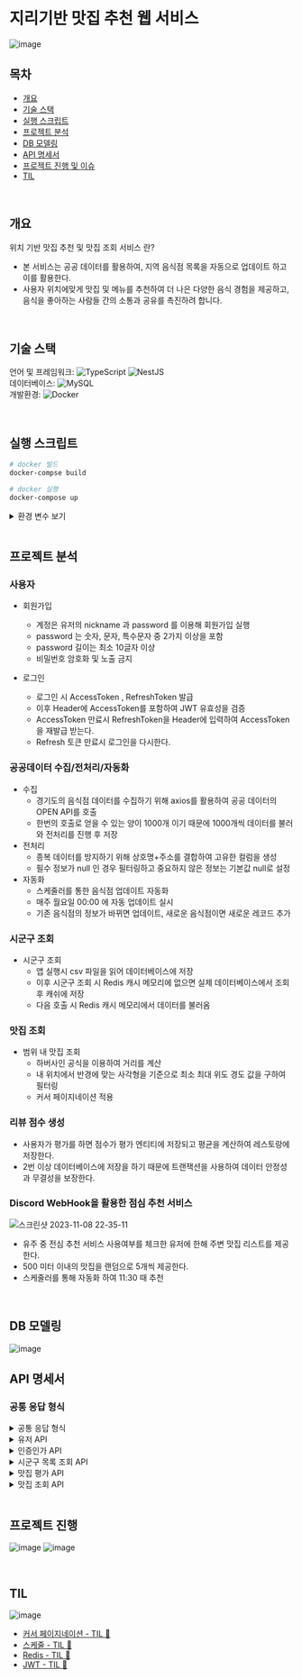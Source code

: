 # 지리기반 맛집 추천 웹 서비스 
![image](https://github.com/developersomin/2-gis-best-restaurant/assets/127207131/013c1556-c7e4-4824-91a5-d1cab93fad2d)
 

## 목차

-   [개요](#개요)
-   [기술 스택](#기술-스택)
-   [실행 스크립트](#실행-스크립트)
-   [프로젝트 분석](#프로젝트-분석)
-   [DB 모델링](#DB-모델링)
-   [API 명세서](#api-명세서)
-   [프로젝트 진행 및 이슈](#프로젝트-진행-및-이슈-)
-   [TIL](#til)

<br>

## 개요

위치 기반 맛집 추천 및 맛집 조회 서비스 란?

-   본 서비스는 공공 데이터를 활용하여, 지역 음식점 목록을 자동으로 업데이트 하고 이를 활용한다.
-   사용자 위치에맞게 맛집 및 메뉴를 추천하여 더 나은 다양한 음식 경험을 제공하고, 음식을 좋아하는 사람들 간의 소통과 공유를 촉진하려 합니다.


<br>

## 기술 스택

언어 및 프레임워크: ![TypeScript](https://img.shields.io/badge/typescript-%23007ACC.svg?style=for-the-badge&logo=typescript&logoColor=white) ![NestJS](https://img.shields.io/badge/nestjs-%23E0234E.svg?style=for-the-badge&logo=nestjs&logoColor=white)</br>
데이터베이스: ![MySQL](https://img.shields.io/badge/mysql-%2300f.svg?style=for-the-badge&logo=mysql&logoColor=white)</br>
개발환경: ![Docker](https://img.shields.io/badge/docker-%230db7ed.svg?style=for-the-badge&logo=docker&logoColor=white)</br>

<br>

## 실행 스크립트

```bash
# docker 빌드
docker-compse build

# docker 실행
docker-compose up 
```
<details>
<summary> 환경 변수 보기 </summary>

```
# 데이터베이스 연결
DATABASE_HOST=
DATABASE_PORT=
DATABASE_USERNAME=
DATABASE_PASSWORD=
DATABASE_DATABASE=

# Redis
REDIS_PORT=

# 오픈API 인증키
OPEN_API_KEY=
OPEN_API_TYPE=

#비밀번호 암호화
HASH_SALT=

#JWT
JWT_SECRET=

#discord webhook
DISCORD_WEB_HOOK=
```
</details>

<br>

## 프로젝트 분석

### 사용자
- 회원가입
  - 계정은 유저의 nickname 과 password 를 이용해 회원가입 실행 
  - password 는 숫자, 문자, 특수문자 중 2가지 이상을 포함
  - password 길이는 최소 10글자 이상 
  - 비밀번호 암호화 및 노출 금지 

- 로그인
  - 로그인 시 AccessToken , RefreshToken 발급 
  - 이후 Header에 AccessToken를 포함하여 JWT 유효성을 검증 
  - AccessToken 만료시 RefreshToken을 Header에 입력하여 AccessToken을 재발급 받는다.
  - Refresh 토큰 만료시 로그인을 다시한다. 

### 공공데이터 수집/전처리/자동화
- 수집
  - 경기도의 음식점 데이터를 수집하기 위해 axios를 활용하여 공공 데이터의 OPEN API를 호출
  - 한번의 호출로 얻을 수 있는 양이 1000개 이기 때문에 1000개씩 데이터를 불러와 전처리를 진행 후 저장
- 전처리
  - 종복 데이터를 방지하기 위해 상호명+주소를 결합하여 고유한 컬럼을 생성
  - 필수 정보가 null 인 경우 필터링하고 중요하지 않은 정보는 기본값 null로 설정
- 자동화
  - 스케줄러를 통한 음식점 업데이트 자동화 
  - 매주 월요일 00:00 에 자동 업데이트 실시 
  - 기존 음식점의 정보가 바뀌면 업데이트, 새로운 음식점이면 새로운 레코드 추가

### 시군구 조회 
- 시군구 조회 
  - 앱 실행시 csv 파일을 읽어 데이터베이스에 저장
  - 이후 시군구 조회 시 Redis 캐시 메모리에 없으면 실제 데이터베이스에서 조회 후 캐쉬에 저장
  - 다음 호출 시 Redis 캐시 메모리에서 데이터를 불러옴

### 맛집 조회
- 범위 내 맛집 조회
  - 하버사인 공식을 이용하여 거리를 계산 
  - 내 위치에서 반경에 맞는 사각형을 기준으로 최소 최대 위도 경도 값을 구하여 필터링
  - 커서 페이지네이션 적용
  
### 리뷰 점수 생성 
  - 사용자가 평가를 하면 점수가 평가 엔티티에 저장되고 평균을 계산하여 레스토랑에 저장한다.
  - 2번 이상 데이터베이스에 저장을 하기 때문에 트랜잭션을 사용하여 데이터 안정성과 무결성을 보장한다. 

### Discord WebHook을 활용한 점심 추천 서비스 

![스크린샷 2023-11-08 22-35-11](https://github.com/developersomin/2-gis-best-restaurant/assets/127207131/f101cf89-ef0c-468a-8525-26bf36846cda)


  - 유주 중 전심 추천 서비스 사용여부를 체크한 유저에 한해 주변 맛집 리스트를 제공한다. 
  - 500 미터 이내의 맛집을 랜덤으로 5개씩 제공한다.
  - 스케줄러를 통해 자동화 하여 11:30 때 추천

<br>

## DB 모델링
![image](https://github.com/developersomin/2-gis-best-restaurant/assets/127207131/847e1c76-007c-49fd-9dbf-c2d50a241cb5)


## API 명세서
### 공통 응답 형식
<details>
<summary> 공통 응답 형식 </summary>

- **SUCCESS** (요청 성공)

    ```json
    {
    	"success": true,
    	"statusCode": number,
    	"data": object | object[]
    }
    ```

- **FAIL** (요청 실패)

    ```json
    {
    	"statusCode": number,
    	"error": string,
    	"message": string,
    	"timestamp": string,
    	"path": string,
    }
    ```
  
</details>

<details>
<summary> 유저 API </summary>

- **POST /users(회원가입)**
    - **Body** Request

        ```json
        {
            "nickname": "ahngiwon12",
            "password": "ahngiwon12345"
        }
        ```

    - **201** Response

        ```json
        {
            "success": true,
            "statusCode": 201,
            "data": {
                "nickname": "ahngiwon12345",
                "deletedAt": null,
                "lon": null,
                "lat": null,
                "id": "0f9e3614-7df4-42f2-9b33-9e9df13e01fb",
                "createdAt": "2023-11-08T14:02:18.272Z",
                "updatedAt": "2023-11-08T14:02:18.272Z",
                "isRecommend": false
            }
        }
        ```

    - **400** Error

      nickname 중복시

        ```json
        {
            "statusCode": 400,
            "error": "Bad Request",
            "message": "이미 가입한 아이디가 있습니다.",
            "timestamp": "11/8/2023, 2:02:32 PM",
            "path": "/users"
        }
        ```

      비밀번호 제약조건 미준수

        ```json
        {
            "statusCode": 400,
            "error": "Bad Request",
            "message": [
                "패스워드는 필수 입력 필드입니다.",
                "패스워드는 숫자, 문자, 특수문자 중 2가지 이상을 포함해야 합니다.",
                "패스워드는 10자리 이상이어야 합니다."
            ],
            "timestamp": "11/8/2023, 2:01:17 PM",
            "path": "/users"
        }
        ```

- **POST /users/login (로그인)**
    - **Body** Request

        ```jsx
        {
            "nickname": "ahngiwon12345",
            "password": "ahngiwon12345"
        }
        ```

    - **201** Response

        ```json
        {
            "success": true,
            "statusCode": 201,
            "data": {
                "accessToken": "eyJhbGciOiJIUzI1NiIsInR5cCI6IkpXVCJ9.eyJzdWIiOiIwZjllMzYxNC03ZGY0LTQyZjItOWIzMy05ZTlkZjEzZTAxZmIiLCJuaWNrbmFtZSI6ImFobmdpd29uMTIzNDUiLCJ0eXBlIjoiYWNjZXNzIiwiaWF0IjoxNjk5NDUyMjQzLCJleHAiOjE2OTk0NTI4NDN9.Wf5hk5BgtAY_-F0PwiyOReN7m53apya0BS1hcELqy6o",
                "refreshToken": "eyJhbGciOiJIUzI1NiIsInR5cCI6IkpXVCJ9.eyJzdWIiOiIwZjllMzYxNC03ZGY0LTQyZjItOWIzMy05ZTlkZjEzZTAxZmIiLCJuaWNrbmFtZSI6ImFobmdpd29uMTIzNDUiLCJ0eXBlIjoicmVmcmVzaCIsImlhdCI6MTY5OTQ1MjI0MywiZXhwIjoxNjk5NDU5NDQzfQ.7RyMCyIiLnBARKNOvzlmsIgQjqJ5NEzbdGybcxEI8Xk"
            }
        }
        ```

    - **400** Error
      아이디가 존재하지 않을때, 비밀번호가 틀릴때

        ```json
        {
        		"statusCode": 400,
            "error": "Bad Request",
            "message": "아이디가 존재하지 않습니다.",
            "timestamp": "11/8/2023, 2:05:53 PM",
            "path": "/users/login"
        }
        ```

        ```json
        {
        		"statusCode": 401,
            "error": "Unauthorized",
            "message": "비밀번호가 틀렸습니다",
            "timestamp": "11/8/2023, 2:05:38 PM",
            "path": "/users/login"
        }
        ```

    - **400** Error
      토큰 만료

        ```json
        {
            "statusCode": 401,
            "error": "Unauthorized",
            "message": "토큰 만료 또는 잘못된 토큰 입니다.",
            "timestamp": "11/8/2023, 2:36:43 PM",
            "path": "/users/0f9e3614-7df4-42f2-9b33-9e9df13e01f"
        }
        ```

- **POST /users/login (로그인)**
    - **Body** Request

        ```jsx
        {
            "nickname": "ahngiwon12345",
            "password": "ahngiwon12345"
        }
        ```

    - **201** Response

        ```json
        {
            "success": true,
            "statusCode": 201,
            "data": {
                "accessToken": "eyJhbGciOiJIUzI1NiIsInR5cCI6IkpXVCJ9.eyJzdWIiOiIwZjllMzYxNC03ZGY0LTQyZjItOWIzMy05ZTlkZjEzZTAxZmIiLCJuaWNrbmFtZSI6ImFobmdpd29uMTIzNDUiLCJ0eXBlIjoiYWNjZXNzIiwiaWF0IjoxNjk5NDUyMjQzLCJleHAiOjE2OTk0NTI4NDN9.Wf5hk5BgtAY_-F0PwiyOReN7m53apya0BS1hcELqy6o",
                "refreshToken": "eyJhbGciOiJIUzI1NiIsInR5cCI6IkpXVCJ9.eyJzdWIiOiIwZjllMzYxNC03ZGY0LTQyZjItOWIzMy05ZTlkZjEzZTAxZmIiLCJuaWNrbmFtZSI6ImFobmdpd29uMTIzNDUiLCJ0eXBlIjoicmVmcmVzaCIsImlhdCI6MTY5OTQ1MjI0MywiZXhwIjoxNjk5NDU5NDQzfQ.7RyMCyIiLnBARKNOvzlmsIgQjqJ5NEzbdGybcxEI8Xk"
            }
        }
        ```

    - **400** Error
      아이디가 존재하지 않을때, 비밀번호가 틀릴때

        ```json
        {
        		"statusCode": 400,
            "error": "Bad Request",
            "message": "아이디가 존재하지 않습니다.",
            "timestamp": "11/8/2023, 2:05:53 PM",
            "path": "/users/login"
        }
        ```

        ```json
        {
        		"statusCode": 401,
            "error": "Unauthorized",
            "message": "비밀번호가 틀렸습니다",
            "timestamp": "11/8/2023, 2:05:38 PM",
            "path": "/users/login"
        }
        ```

    - **400** Error
      토큰 만료

        ```json
        {
            "statusCode": 401,
            "error": "Unauthorized",
            "message": "토큰 만료 또는 잘못된 토큰 입니다.",
            "timestamp": "11/8/2023, 2:36:43 PM",
            "path": "/users/0f9e3614-7df4-42f2-9b33-9e9df13e01f"
        }
        ```

- **PATCH /users/:userId (회원 정보 수정)**
    - **Body** Request

        ```json
        {
            "isRecommend": true,
            "lon": 127.262509,
            "lat": 36.50843
        }
        ```

    - **200** Response

        ```json
        {
            "success": true,
            "statusCode": 200,
            "data": "업데이트 성공 "
        }
        ```

    - **400** Error

      점심 추천 기능 비워있을 때

        ```json
        {
            "statusCode": 400,
            "error": "Bad Request",
            "message": [
                "점심 추천 기능 필수 입력 필드입니다.",
                "isRecommend must be a boolean value"
            ],
            "timestamp": "11/8/2023, 2:12:41 PM",
            "path": "/users/0f9e3614-7df4-42f2-9b33-9e9df13e01fb"
        }
        ```

      위도 값을 입력 안했을 때

        ```json
        {
            "statusCode": 400,
            "error": "Bad Request",
            "message": [
                "위도값은 필수 입력 필드입니다.",
                "유효한 위도 값이 아닙니다. -90에서 90 사이의 값이어야 합니다.",
                "유효한 위도 값이 아닙니다. -90에서 90 사이의 값이어야 합니다."
            ],
            "timestamp": "11/8/2023, 2:15:22 PM",
            "path": "/users/0f9e3614-7df4-42f2-9b33-9e9df13e01fb"
        }
        ```

      경도 값을 입력 안했을 때

        ```json
        {
            "statusCode": 400,
            "error": "Bad Request",
            "message": [
                "경도값은 필수 입력 필드입니다.",
                "유효한 경도 값이 아닙니다. -180에서 180 사이의 값이어야 합니다.",
                "유효한 경도 값이 아닙니다. -180에서 180 사이의 값이어야 합니다."
            ],
            "timestamp": "11/8/2023, 2:15:48 PM",
            "path": "/users/0f9e3614-7df4-42f2-9b33-9e9df13e01fb"
        }
        ```

- **GET /users/:userId (회원 상세 정보)**
    - **200** Response

        ```json
        {
            "success": true,
            "statusCode": 200,
            "data": {
                "id": "0f9e3614-7df4-42f2-9b33-9e9df13e01fb",
                "createdAt": "2023-11-08T14:02:18.272Z",
                "updatedAt": "2023-11-08T14:15:15.000Z",
                "deletedAt": null,
                "nickname": "ahngiwon12345",
                "lon": "127.2625090000",
                "lat": "36.5084300000",
                "isRecommend": true,
                "evaluations": []
            }
        }
        ```

    - **400** Error

</details>

<details>
<summary> 인증인가 API </summary>

- **POST /auth/token/access (access토큰 재발급)**

  헤더에 authorization : Bearer {refreshToken} 입력

    - **201** Response

        ```json
        {
            "success": true,
            "statusCode": 201,
            "data": {
                "accessToken": "eyJhbGciOiJIUzI1NiIsInR5cCI6IkpXVCJ9.eyJuaWNrbmFtZSI6ImFobmdpd29uMTIzNDUiLCJ0eXBlIjoiYWNjZXNzIiwiaWF0IjoxNjk5NDU1MjcwLCJleHAiOjE2OTk0NTU4NzB9.trYRV4RhcOJ4jkr6bIbz1KmqZywdYmDwA_OElJF8DYY"
            }
        }
        ```

    - **400** Error

      잘못된 토큰 일 시

        ```json
        {
            "statusCode": 401,
            "error": "Unauthorized",
            "message": "잘못된 토큰 입니다.",
            "timestamp": "11/8/2023, 2:43:38 PM",
            "path": "/auth/token/access"
        }
        ```
        ```
        
        refresh 토큰이 아닐시 
        
        ```json
        {
            "statusCode": 401,
            "error": "Unauthorized",
            "message": "Refresh Token 이 아닙니다.",
            "timestamp": "11/8/2023, 2:40:22 PM",
            "path": "/auth/token/access"
        }
        ```

      토큰 재발급은 항상 refresh 토큰으로만 허용

        ```json
        {
            "statusCode": 401,
            "error": "Unauthorized",
            "message": "토큰 재발급은 Refresh 토큰으로만 가능합니다!",
            "timestamp": "11/8/2023, 2:41:39 PM",
            "path": "/auth/token/access"
        }
        ```

- **POST /auth/token/refresh (refresh토큰 재발급)**

  헤더에 authorization : Bearer {refreshToken} 입력

    - **201** Response

        ```json
        {
            "success": true,
            "statusCode": 201,
            "data": {
                "refreshToken": "eyJhbGciOiJIUzI1NiIsInR5cCI6IkpXVCJ9.eyJuaWNrbmFtZSI6ImFobmdpd29uMTIzNDUiLCJ0eXBlIjoicmVmcmVzaCIsImlhdCI6MTY5OTQ1NTM3OSwiZXhwIjoxNjk5NDYyNTc5fQ.qnRnP_nhnWGPa7ZTDzw_7yjDygCRRj8fQWd1Yqrdebk"
            }
        }
        ```

    - **401** Error

      잘못된 토큰 일 시

        ```json
        {
            "statusCode": 401,
            "error": "Unauthorized",
            "message": "토큰 만료 또는 잘못된 토큰 입니다.",
            "timestamp": "11/8/2023, 2:56:43 PM",
            "path": "/auth/token/refresh"
        }
        ```

      refresh Token이 아닐시

        ```json
        {
            "statusCode": 401,
            "error": "Unauthorized",
            "message": "Refresh Token이 아닙니다.",
            "timestamp": "11/8/2023, 2:57:09 PM",
            "path": "/auth/token/refresh"
        }
        ```


</details>

<details>

<summary> 시군구 목록 조회 API </summary>

- **GET /area (지역 목록)**
    - **200** Response

        ```json
        [
            {
                "dosi": "강원",
                "sgg": "고성군",
                "lon": "128.4701639",
                "lat": "38.37796111"
            },
            {
                "dosi": "강원",
                "sgg": "동해시",
                "lon": "129.1166333",
                "lat": "37.52193056"
            },
            {
                "dosi": "강원",
                "sgg": "삼척시",
                "lon": "129.1674889",
                "lat": "37.44708611"
            },
            {
                "dosi": "강원",
                "sgg": "속초시",
                "lon": "128.5941667",
                "lat": "38.20427500"
            },
            {
                "dosi": "강원",
                "sgg": "양구군",
                "lon": "127.9922444",
                "lat": "38.10729167"
            },
            ...more
        ```
      
      </details>
<details>

<summary> 맛집 평가 API </summary>

### 맛집 평가 API

- **POST /evaluations (평가)**
    - Query Param

        ```json
        {
            "score" : 3,
            "content" : "dsa",
            "resName" : "민속촌",
            "lotNoAddr" : "경기도 광주시 송정동 239번지"
        }
        ```

    - **200** Response

        ```json
        {
            "success": true,
            "statusCode": 201,
            "data": {
                "score": 3,
                "content": "dsa",
                "user": {
                    "id": "0f9e3614-7df4-42f2-9b33-9e9df13e01fb"
                },
                "restaurant": {
                    "resName": "민속촌",
                    "lotNoAddr": "경기도 광주시 송정동 239번지"
                },
                "deletedAt": null,
                "id": "aedae850-1960-4ca9-8f45-bb6d80794aa1",
                "createdAt": "2023-11-08T15:02:15.682Z",
                "updatedAt": "2023-11-08T15:02:15.682Z"
            }
        }
        ```

    - **400** Error

      잘못된 범위의 점수를 입력 했을 때

        ```json
        {
            "statusCode": 400,
            "error": "Bad Request",
            "message": [
                "0~5 숫자를 입력하세요"
            ],
            "timestamp": "11/8/2023, 3:03:01 PM",
            "path": "/evaluations"
        }
        ```

      음식점을 제대로 입력하지 않았을 때

        ```json
        {
            "statusCode": 400,
            "error": "Bad Request",
            "message": "음식점이 존재하지 않습니다.",
            "timestamp": "11/8/2023, 3:02:47 PM",
            "path": "/evaluations"
        }
        ```

    - **401** Error

      토큰이 만료 되었을 때

        ```json
        {
            "statusCode": 401,
            "error": "Unauthorized",
            "message": "토큰 만료 또는 잘못된 토큰 입니다.",
            "timestamp": "11/8/2023, 2:59:53 PM",
            "path": "/evaluations"
        }
        ```


</details>

<details>
<summary> 맛집 조회 API </summary>

- **POST /restaurants** (맛집 조회)
    - Query Param

        ```json
        {
            "lat" : 37.3903509131,
            "lon" : 126.9530697992,
            "range" : 1,
            "order__distance" : "ASC"
        }
        ```

    - **200** Response

        ```json
        {
            "success": true,
            "statusCode": 200,
            "data": {
                "data": [
                    {
                        "restaurants_resNo": 17224,
                        "restaurants_resName": "홍콩반점0410범계역점",
                        "restaurants_detailAddr": "아트타워빌딩 207호",
                        "restaurants_storeTypeName": "일반음식점",
                        "restaurants_foodTypeName": "기타 음식점업",
                        "restaurants_telNo": "031-382-7410",
                        "restaurants_slctnYnDiv": "Y",
                        "restaurants_roadAddr": "경기도 안양시 동안구 평촌대로223번길 49",
                        "restaurants_lotNoAddr": "경기도 안양시 동안구 호계동 1046-6번지",
                        "restaurants_zipNo": 14072,
                        "restaurants_lon": "126.9530697992",
                        "restaurants_lat": "37.3903509134",
                        "restaurants_scoreAvg": "0.0",
                        "restaurants_areaDosi": "경기도",
                        "restaurants_areaSgg": "안양시",
                        "distance": 0
                    },
                    {
                        "restaurants_resNo": 17225,
                        "restaurants_resName": "화덕피자앤직화구이",
                        "restaurants_detailAddr": "아트타워빌딩 206호",
                        "restaurants_storeTypeName": "일반음식점",
                        "restaurants_foodTypeName": "한식",
                        "restaurants_telNo": "031-381-3392",
                        "restaurants_slctnYnDiv": "Y",
                        "restaurants_roadAddr": "경기도 안양시 동안구 평촌대로223번길 49",
                        "restaurants_lotNoAddr": "경기도 안양시 동안구 호계동 1046-6번지",
                        "restaurants_zipNo": 14072,
                        "restaurants_lon": "126.9530697992",
                        "restaurants_lat": "37.3903509134",
                        "restaurants_scoreAvg": "0.0",
                        "restaurants_areaDosi": "경기도",
                        "restaurants_areaSgg": "안양시",
                        "distance": 0
                    },
                    {
                        "restaurants_resNo": 17162,
                        "restaurants_resName": "유미카츠범계점",
                        "restaurants_detailAddr": null,
                        "restaurants_storeTypeName": "일반음식점",
                        "restaurants_foodTypeName": "기타 음식점업",
                        "restaurants_telNo": "031-386-8808",
                        "restaurants_slctnYnDiv": "Y",
                        "restaurants_roadAddr": "경기도 안양시 동안구 평촌대로223번길 48",
                        "restaurants_lotNoAddr": "경기도 안양시 동안구 호계동 1045-7번지",
                        "restaurants_zipNo": 14072,
                        "restaurants_lon": "126.9529424596",
                        "restaurants_lat": "37.3907739694",
                        "restaurants_scoreAvg": "0.0",
                        "restaurants_areaDosi": "경기도",
                        "restaurants_areaSgg": "안양시",
                        "distance": 0.04836811352423912
                    },
                    {
                        "restaurants_resNo": 17204,
                        "restaurants_resName": "탕화쿵푸마라탕",
                        "restaurants_detailAddr": "서련코아 201호(호계동)",
                        "restaurants_storeTypeName": "일반음식점",
                        "restaurants_foodTypeName": "한식",
                        "restaurants_telNo": "031-383-0420",
                        "restaurants_slctnYnDiv": "Y",
                        "restaurants_roadAddr": "경기도 안양시 동안구 평촌대로223번길 59",
                        "restaurants_lotNoAddr": "경기도 안양시 동안구 호계동 1046-3번지",
                        "restaurants_zipNo": 14072,
                        "restaurants_lon": "126.9525289450",
                        "restaurants_lat": "37.3901591223",
                        "restaurants_scoreAvg": "0.0",
                        "restaurants_areaDosi": "경기도",
                        "restaurants_areaSgg": "안양시",
                        "distance": 0.05232554253139039
                    },
                    ... more
                ],
                "cursor": {
                    "after": 4722
                },
                "count": 20,
                "next": "http://localhost:3000/restaurants?take=20&lat=37.3903509131&lon=126.9530697992&range=1&order__distance=ASC&cursor=4722"
            }
        }
        ```

    - **400** Error

      반경 RANGE 을 입력 안했을 때

        ```json
        {
            "statusCode": 400,
            "error": "Bad Request",
            "message": [
                "반경 값은 필수 입니다.(KM)"
            ],
            "timestamp": "11/8/2023, 3:13:53 PM",
            "path": "/restaurants?lat=37.3903509131&lon=126.9530697992&order__distance=ASC"
        }
        ```

      경도 값을 입력 안했을때

        ```json
        {
            "statusCode": 400,
            "error": "Bad Request",
            "message": [
                "경도값은 필수 입력 필드입니다.",
                "유효한 경도 값이 아닙니다. -180에서 180 사이의 값이어야 합니다.",
                "유효한 경도 값이 아닙니다. -180에서 180 사이의 값이어야 합니다."
            ],
            "timestamp": "11/8/2023, 3:14:29 PM",
            "path": "/restaurants?lat=37.3903509131&range=1&order__distance=ASC"
        }
        ```

      위도 값을 입력 안했을때

        ```json
        {
            "statusCode": 400,
            "error": "Bad Request",
            "message": [
                "위도값은 필수 입력 필드입니다.",
                "유효한 위도 값이 아닙니다. -90에서 90 사이의 값이어야 합니다.",
                "유효한 위도 값이 아닙니다. -90에서 90 사이의 값이어야 합니다."
            ],
            "timestamp": "11/8/2023, 3:14:39 PM",
            "path": "/restaurants?lon=&range=1&order__distance=ASC"
        }
        ```

    - **401** Error

      토큰이 만료 되었을 때

        ```json
        {
            "statusCode": 401,
            "error": "Unauthorized",
            "message": "토큰 만료 또는 잘못된 토큰 입니다.",
            "timestamp": "11/8/2023, 2:59:53 PM",
            "path": "/evaluations"
        }
        ```

</details>

<br>

## 프로젝트 진행 
![image](https://github.com/developersomin/2-gis-best-restaurant/assets/127207131/8b83cd26-f54d-436b-8ccb-b5a431e82515)
![image](https://github.com/developersomin/2-gis-best-restaurant/assets/127207131/b74c02e0-a50c-4c22-9d3f-bd0bce299be7)

<br>


## TIL
![image](https://github.com/developersomin/2-gis-best-restaurant/assets/127207131/c0c57b16-5359-4d18-8d46-f77b18c813bf)
-   [커서 페이지네이션 - TIL 🔗](https://quixotic-trust-a91.notion.site/cc7ae2f7ac1d484c81ff06cba95cc876?pvs=4)
-   [스케줄 - TIL 🔗](https://quixotic-trust-a91.notion.site/0adb299a733b4f4186ea1c290110b30d?pvs=4)
-   [Redis - TIL 🔗](https://quixotic-trust-a91.notion.site/Redis-8c1e9292148b469a9118f32b62ea5060?pvs=4)
-   [JWT - TIL 🔗](https://quixotic-trust-a91.notion.site/JWT-72b1adbf025d42b88d5784ba838ebaad?pvs=4)
